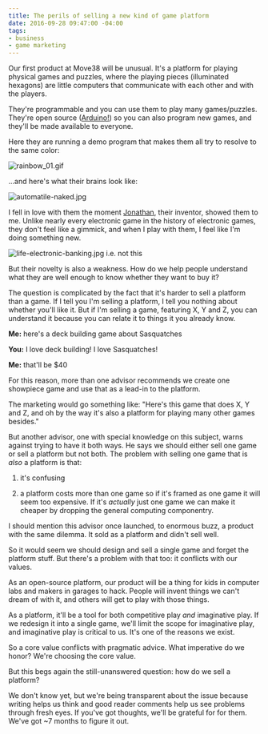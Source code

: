 ```yaml
---
title: The perils of selling a new kind of game platform
date: 2016-09-28 09:47:00 -04:00
tags:
- business
- game marketing
---
```


Our first product at Move38 will be unusual. It's a platform for playing physical games and puzzles, where the playing pieces (illuminated hexagons) are little computers that communicate with each other and with the players.

They're programmable and you can use them to play many games/puzzles. They're open source ([Arduino!](https://www.arduino.cc/)) so you can also program new games, and they'll be made available  to everyone.

Here they are running a demo program that makes them all try to resolve to the same color:

![rainbow_01.gif](/uploads/rainbow_01.gif)

...and here's what their brains look like:

![automatile-naked.jpg](/uploads/automatile-naked.jpg)

I fell in love with them the moment [Jonathan](http://cargo.jonathanbobrow.com/), their inventor, showed them to me. Unlike nearly every electronic game in the history of electronic games, they don't feel like a gimmick, and when I play with them, I feel like I'm doing something new.

![life-electronic-banking.jpg](/uploads/life-electronic-banking.jpg) i.e. not this

But their novelty is also a weakness. How do we help people understand what they are well enough to know whether they want to buy it?

The question is complicated by the fact that it's harder to sell a platform than a game. If I tell you I'm selling a platform, I tell you nothing about whether you'll like it. But if I'm selling a game, featuring X, Y and Z, you can understand it because you can relate it to things it you already know.

**Me:** here's a deck building game about Sasquatches

**You:** I love deck building! I love Sasquatches!

**Me:** that'll be $40

For this reason, more than one advisor recommends we create one showpiece game and use that as a lead-in to the platform.

The marketing would go something like: "Here's this game that does X, Y and Z, and oh by the way it's also a platform for playing many other games besides."

But another advisor, one with special knowledge on this subject, warns against trying to have it both ways. He says we should either sell one game or sell a platform but not both. The problem with selling one game that is *also* a platform is that:

1. it's confusing

2. a platform costs more than one game so if it's framed as one game it will seem too expensive. If it's *actually* just one game we can make it cheaper by dropping the general computing componentry.

I should mention this advisor once launched, to enormous buzz, a product with the same dilemma. It sold as a platform and didn't sell well.

So it would seem we should design and sell a single game and forget the platform stuff. But there's a problem with that too: it conflicts with our values.

As an open-source platform, our product will be a thing for kids in computer labs and makers in garages to hack. People will invent things we can't dream of with it, and others will get to play with those things.

As a platform, it'll be a tool for both competitive play *and* imaginative play.  If we redesign it into a single game, we'll limit the scope for imaginative play, and imaginative play is critical to us. It's one of the reasons we exist.

So a core value conflicts with pragmatic advice. What imperative do we honor? We're choosing the core value.

But this begs again the still-unanswered question: how do we sell a platform?

We don't know yet, but we're being transparent about the issue because writing helps us think and good reader comments help us see problems through fresh eyes. If you've got thoughts, we'll be grateful for for them. We've got \~7 months to figure it out. 